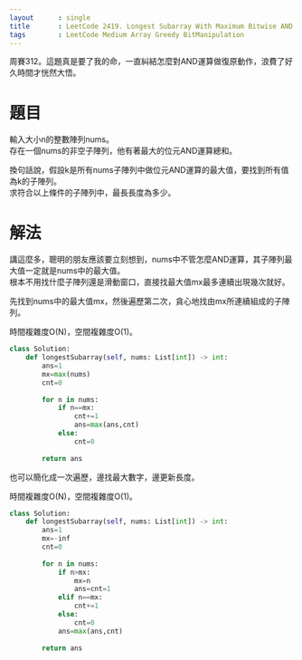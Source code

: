 ```yaml
--- 
layout      : single
title       : LeetCode 2419. Longest Subarray With Maximum Bitwise AND
tags        : LeetCode Medium Array Greedy BitManipulation
---
```

周賽312。這題真是要了我的命，一直糾結怎麼對AND運算做復原動作，浪費了好久時間才恍然大悟。  

# 題目
輸入大小n的整數陣列nums。  
存在一個nums的非空子陣列，他有著最大的位元AND運算總和。  

換句話說，假設k是所有nums子陣列中做位元AND運算的最大值，要找到所有值為k的子陣列。  
求符合以上條件的子陣列中，最長長度為多少。  

# 解法
講這麼多，聰明的朋友應該要立刻想到，nums中不管怎麼AND運算，其子陣列最大值一定就是nums中的最大值。  
根本不用找什麼子陣列還是滑動窗口，直接找最大值mx最多連續出現幾次就好。  

先找到nums中的最大值mx，然後遍歷第二次，貪心地找由mx所連續組成的子陣列。  

時間複雜度O(N)，空間複雜度O(1)。  

```python
class Solution:
    def longestSubarray(self, nums: List[int]) -> int:
        ans=1
        mx=max(nums)
        cnt=0
        
        for n in nums:
            if n==mx:
                cnt+=1
                ans=max(ans,cnt)
            else:
                cnt=0
            
        return ans
```

也可以簡化成一次遍歷，邊找最大數字，邊更新長度。  

時間複雜度O(N)，空間複雜度O(1)。  

```python
class Solution:
    def longestSubarray(self, nums: List[int]) -> int:
        ans=1
        mx=-inf
        cnt=0
        
        for n in nums:
            if n>mx:
                mx=n
                ans=cnt=1
            elif n==mx:
                cnt+=1
            else:
                cnt=0
            ans=max(ans,cnt)
            
        return ans
```